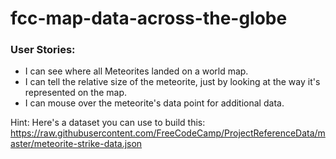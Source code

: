 # fcc-map-data-across-the-globe
### User Stories:
 - I can see where all Meteorites landed on a world map.
 - I can tell the relative size of the meteorite, just by looking at the way it's represented on the map.
 - I can mouse over the meteorite's data point for additional data.

Hint: Here's a dataset you can use to build this: https://raw.githubusercontent.com/FreeCodeCamp/ProjectReferenceData/master/meteorite-strike-data.json
